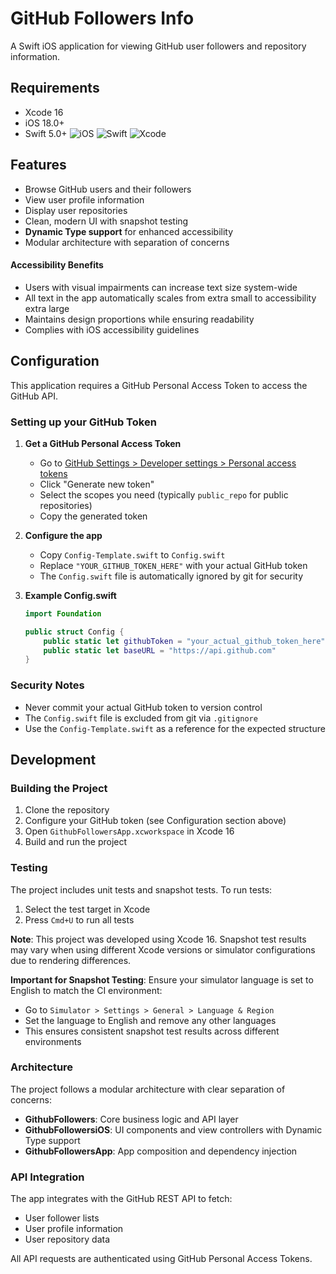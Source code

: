 # GitHub Followers Info

A Swift iOS application for viewing GitHub user followers and repository information.

## Requirements

- Xcode 16
- iOS 18.0+
- Swift 5.0+
![iOS](https://img.shields.io/badge/iOS-18.0+-blue.svg) ![Swift](https://img.shields.io/badge/Swift-5.0+-orange.svg) ![Xcode](https://img.shields.io/badge/Xcode-16-blue.svg)

## Features

- Browse GitHub users and their followers
- View user profile information
- Display user repositories
- Clean, modern UI with snapshot testing
- **Dynamic Type support** for enhanced accessibility
- Modular architecture with separation of concerns

#### Accessibility Benefits
- Users with visual impairments can increase text size system-wide
- All text in the app automatically scales from extra small to accessibility extra large
- Maintains design proportions while ensuring readability
- Complies with iOS accessibility guidelines

## Configuration

This application requires a GitHub Personal Access Token to access the GitHub API.

### Setting up your GitHub Token

1. **Get a GitHub Personal Access Token**
   - Go to [GitHub Settings > Developer settings > Personal access tokens](https://github.com/settings/tokens)
   - Click "Generate new token"
   - Select the scopes you need (typically `public_repo` for public repositories)
   - Copy the generated token

2. **Configure the app**
   - Copy `Config-Template.swift` to `Config.swift`
   - Replace `"YOUR_GITHUB_TOKEN_HERE"` with your actual GitHub token
   - The `Config.swift` file is automatically ignored by git for security

3. **Example Config.swift**
   ```swift
   import Foundation

   public struct Config {
       public static let githubToken = "your_actual_github_token_here"
       public static let baseURL = "https://api.github.com"
   }
   ```

### Security Notes

- Never commit your actual GitHub token to version control
- The `Config.swift` file is excluded from git via `.gitignore`
- Use the `Config-Template.swift` as a reference for the expected structure

## Development

### Building the Project

1. Clone the repository
2. Configure your GitHub token (see Configuration section above)
3. Open `GithubFollowersApp.xcworkspace` in Xcode 16
4. Build and run the project

### Testing

The project includes unit tests and snapshot tests. To run tests:

1. Select the test target in Xcode
2. Press `Cmd+U` to run all tests

**Note**: This project was developed using Xcode 16. Snapshot test results may vary when using different Xcode versions or simulator configurations due to rendering differences.

**Important for Snapshot Testing**: Ensure your simulator language is set to English to match the CI environment:
- Go to `Simulator > Settings > General > Language & Region`
- Set the language to English and remove any other languages
- This ensures consistent snapshot test results across different environments

### Architecture

The project follows a modular architecture with clear separation of concerns:

- **GithubFollowers**: Core business logic and API layer
- **GithubFollowersiOS**: UI components and view controllers with Dynamic Type support
- **GithubFollowersApp**: App composition and dependency injection

### API Integration

The app integrates with the GitHub REST API to fetch:
- User follower lists
- User profile information
- User repository data

All API requests are authenticated using GitHub Personal Access Tokens.
